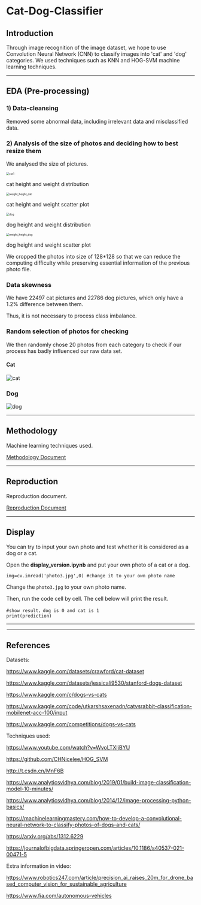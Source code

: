 # Cat-Dog-Classifier

## Introduction

Through image recognition of the image dataset, we hope to use Convolution Neural Network (CNN) to classify images into 'cat' and 'dog' categories. We used techniques such as KNN and HOG-SVM machine learning techniques.



---



## EDA (Pre-processing)

### 1) Data-cleansing

Removed some abnormal data, including irrelevant data and misclassified data.

### 2) Analysis of the size of photos and deciding how to best resize them

We analysed the size of pictures.

<img src="/mdpic/size_distribution_cat.png" alt="cat1" style="zoom:50%;" />

cat height and weight distribution

<img src="/mdpic/weight_height_cat.png" alt="weight_height_cat" style="zoom:50%;" />

cat height and weight scatter plot

<img src="/mdpic/size_distribution_dog.png" alt="dog" style="zoom:50%;" />

dog height and weight distribution

<img src="/mdpic/weight_height_dog.png" alt="weight_height_dog" style="zoom:50%;" />

dog height and weight scatter plot

We cropped the photos into size of 128*128 so that we can reduce the computing difficulty while preserving essential information of the previous photo file.

### Data skewness

We have 22497 cat pictures and  22786 dog pictures, which only have a 1.2% difference between them. 

Thus, it is not necessary to process class imbalance.

### Random selection of photos for checking

We then randomly chose 20 photos from each category to check if our process has badly influenced our raw data set.

#### Cat

![cat](/mdpic/catsample.png)

### Dog

![dog](/mdpic/dogsample.png)

---

## Methodology

Machine learning techniques used.

[Methodology Document](/methodology.md)



---

## Reproduction

Reproduction document.

[Reproduction Document](/reproduction.md)



---



## Display

You can try to input your own photo and test whether it is considered as a dog or a cat.

Open the **display_version.ipynb** and put your own photo of a cat or a dog.

```
img=cv.imread('photo3.jpg',0) #change it to your own photo name
```

Change the `photo3.jpg` to your own photo name.

Then, run the code cell by cell. The cell below will print the result.

```
#show result，dog is 0 and cat is 1
print(prediction)
```



---



<img src="/mdpic/egg.jpg" alt="e" style="zoom:10%; float: left;" />



--- 



## References
Datasets:

https://www.kaggle.com/datasets/crawford/cat-dataset

https://www.kaggle.com/datasets/jessicali9530/stanford-dogs-dataset

https://www.kaggle.com/c/dogs-vs-cats

https://www.kaggle.com/code/utkarshsaxenadn/catvsrabbit-classification-mobilenet-acc-100/input

https://www.kaggle.com/competitions/dogs-vs-cats

Techniques used:

https://www.youtube.com/watch?v=WvoLTXIjBYU 

https://github.com/CHNicelee/HOG_SVM

http://t.csdn.cn/MnF6B 

https://www.analyticsvidhya.com/blog/2019/01/build-image-classification-model-10-minutes/

https://www.analyticsvidhya.com/blog/2014/12/image-processing-python-basics/ 

https://machinelearningmastery.com/how-to-develop-a-convolutional-neural-network-to-classify-photos-of-dogs-and-cats/

https://arxiv.org/abs/1312.6229 

https://journalofbigdata.springeropen.com/articles/10.1186/s40537-021-00471-5 

Extra information in video:

https://www.robotics247.com/article/precision_ai_raises_20m_for_drone_based_computer_vision_for_sustainable_agriculture

https://www.fia.com/autonomous-vehicles
